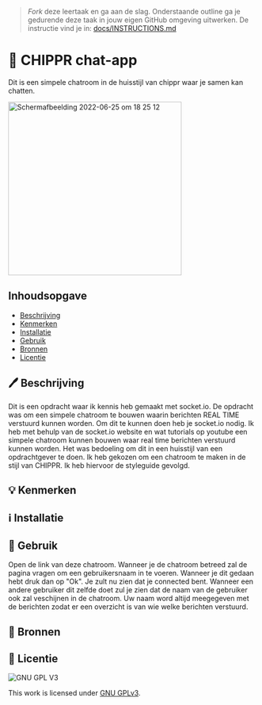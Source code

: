 > _Fork_ deze leertaak en ga aan de slag. Onderstaande outline ga je gedurende deze taak in jouw eigen GitHub omgeving uitwerken. De instructie vind je in: [docs/INSTRUCTIONS.md](docs/INSTRUCTIONS.md)

# 📱 CHIPPR chat-app
Dit is een simpele chatroom in de huisstijl van chippr waar je samen kan chatten.

<img width="350" alt="Schermafbeelding 2022-06-25 om 18 25 12" src="https://user-images.githubusercontent.com/90189750/175782350-2137b6a5-4304-49ae-a949-61e76e486e6b.png">

## Inhoudsopgave

  * [Beschrijving](#beschrijving)
  * [Kenmerken](#kenmerken)
  * [Installatie](#installatie)
  * [Gebruik](#gebruik)
  * [Bronnen](#bronnen)
  * [Licentie](#licentie)

## 🖊️ Beschrijving
<!-- In de Beschrijving staat hoe je project er uit ziet, hoe het werkt en wat je er mee kan. -->
<!-- Voeg een mooie poster visual toe 📸 -->
<!-- Voeg een link toe naar Github Pages 🌐-->

Dit is een opdracht waar ik kennis heb gemaakt met socket.io. De opdracht was om een simpele chatroom te bouwen waarin berichten REAL TIME verstuurd kunnen worden. Om dit te kunnen doen heb je socket.io nodig. Ik heb met behulp van de socket.io website en wat tutorials op youtube een simpele chatroom kunnen bouwen waar real time berichten verstuurd kunnen worden. 
Het was bedoeling om dit in een huisstijl van een opdrachtgever te doen. Ik heb gekozen om een chatroom te maken in de stijl van CHIPPR. Ik heb hiervoor de styleguide gevolgd.

## 💡 Kenmerken
<!-- Bij Kenmerken staat welke technieken zijn gebruikt en hoe. Wat is de HTML structuur? Wat zijn de belangrijkste dingen in CSS? Wat is er met Javascript gedaan en hoe? Misschien heb je een framwork of library gebruikt? -->

## ℹ️ Installatie

## 📘 Gebruik

Open de link van deze chatroom. Wanneer je de chatroom betreed zal de pagina vragen om een gebruikersnaam in te voeren. Wanneer je dit gedaan hebt druk dan op "Ok". Je zult nu zien dat je connected bent. Wanneer een andere gebruiker dit zelfde doet zul je zien dat de naam van de gebruiker ook zal veschijnen in de chatroom. 
Uw naam word altijd meegegeven met de berichten zodat er een overzicht is van wie welke berichten verstuurd. 

## 📖 Bronnen

## 🪪 Licentie

![GNU GPL V3](https://www.gnu.org/graphics/gplv3-127x51.png)

This work is licensed under [GNU GPLv3](./LICENSE).
